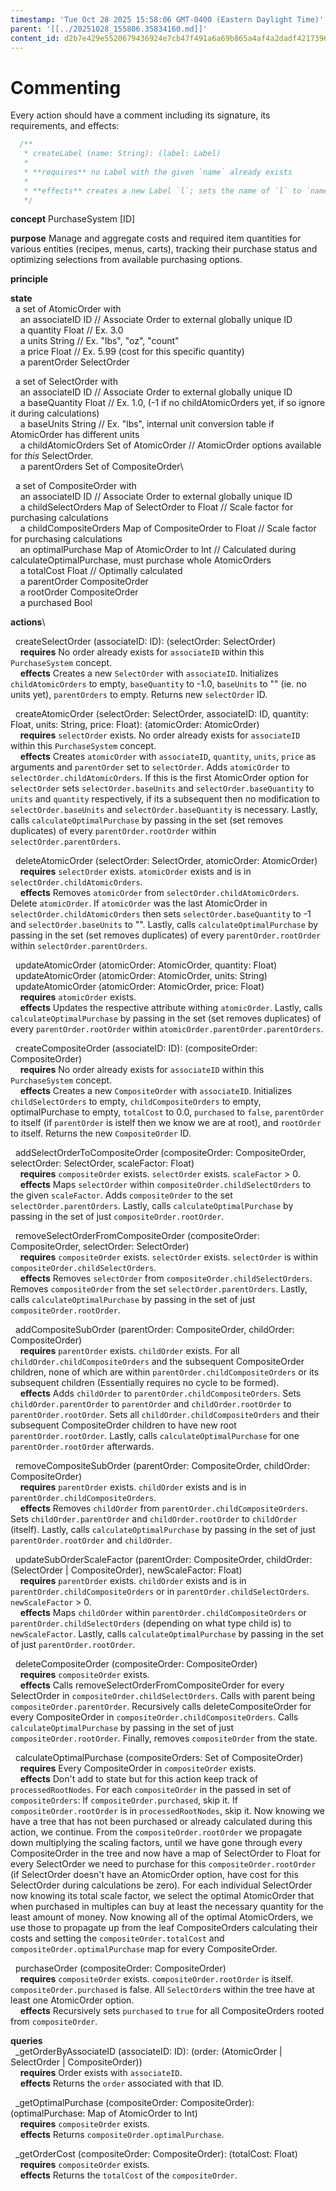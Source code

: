 ```yaml
---
timestamp: 'Tue Oct 28 2025 15:58:06 GMT-0400 (Eastern Daylight Time)'
parent: '[[../20251028_155806.35834160.md]]'
content_id: d2b7e429e5520679436924e7cb47f491a6a69b865a4af4a2dadf421739650dff
---
```


# Commenting

Every action should have a comment including its signature, its requirements, and effects:

```typescript
  /**
   * createLabel (name: String): (label: Label)
   *
   * **requires** no Label with the given `name` already exists
   *
   * **effects** creates a new Label `l`; sets the name of `l` to `name`; returns `l` as `label`
   */
```

**concept** PurchaseSystem \[ID]

**purpose** Manage and aggregate costs and required item quantities for various entities (recipes, menus, carts), tracking their purchase status and optimizing selections from available purchasing options.

**principle**

**state**\
  a set of AtomicOrder with\
    an associateID ID // Associate Order to external globally unique ID\
    a quantity Float // Ex. 3.0\
    a units String // Ex. "lbs", "oz", "count"\
    a price Float // Ex. 5.99 (cost for this specific quantity)\
    a parentOrder SelectOrder

  a set of SelectOrder with\
    an associateID ID // Associate Order to external globally unique ID\
    a baseQuantity Float // Ex. 1.0, (-1 if no childAtomicOrders yet, if so ignore it during calculations)\
    a baseUnits String // Ex. "lbs", internal unit conversion table if AtomicOrder has different units\
    a childAtomicOrders Set of AtomicOrder // AtomicOrder options available for *this* SelectOrder.\
    a parentOrders Set of CompositeOrder\\

  a set of CompositeOrder with\
    an associateID ID // Associate Order to external globally unique ID\
    a childSelectOrders Map of SelectOrder to Float // Scale factor for purchasing calculations\
    a childCompositeOrders Map of CompositeOrder to Float // Scale factor for purchasing calculations\
    an optimalPurchase Map of AtomicOrder to Int // Calculated during calculateOptimalPurchase, must purchase whole AtomicOrders\
    a totalCost Float // Optimally calculated\
    a parentOrder CompositeOrder\
    a rootOrder CompositeOrder\
    a purchased Bool

**actions**\\

  createSelectOrder (associateID: ID): (selectOrder: SelectOrder)\
    **requires** No order already exists for `associateID` within this `PurchaseSystem` concept.\
    **effects** Creates a new `SelectOrder` with `associateID`. Initializes `childAtomicOrders` to empty, `baseQuantity` to -1.0, `baseUnits` to "" (ie. no units yet), `parentOrders` to empty. Returns new `selectOrder` ID.

  createAtomicOrder (selectOrder: SelectOrder, associateID: ID, quantity: Float, units: String, price: Float): (atomicOrder: AtomicOrder)\
    **requires** `selectOrder` exists. No order already exists for `associateID` within this `PurchaseSystem` concept.\
    **effects** Creates `atomicOrder` with `associateID`, `quantity`, `units`, `price` as arguments and `parentOrder` set to `selectOrder`. Adds `atomicOrder` to `selectOrder.childAtomicOrders`. If this is the first AtomicOrder option for `selectOrder` sets `selectOrder.baseUnits` and `selectOrder.baseQuantity` to `units` and `quantity` respectively, if its a subsequent then no modification to `selectOrder.baseUnits` and `selectOrder.baseQuantity` is necessary. Lastly, calls `calculateOptimalPurchase` by passing in the set (set removes duplicates) of every `parentOrder.rootOrder` within `selectOrder.parentOrders`.

  deleteAtomicOrder (selectOrder: SelectOrder, atomicOrder: AtomicOrder)\
    **requires** `selectOrder` exists. `atomicOrder` exists and is in `selectOrder.childAtomicOrders`.\
    **effects** Removes `atomicOrder` from `selectOrder.childAtomicOrders`. Delete `atomicOrder`. If `atomicOrder` was the last AtomicOrder in `selectOrder.childAtomicOrders` then sets `selectOrder.baseQuantity` to -1 and `selectOrder.baseUnits` to "". Lastly, calls `calculateOptimalPurchase` by passing in the set (set removes duplicates) of every `parentOrder.rootOrder` within `selectOrder.parentOrders`.

  updateAtomicOrder (atomicOrder: AtomicOrder, quantity: Float)\
  updateAtomicOrder (atomicOrder: AtomicOrder, units: String)\
  updateAtomicOrder (atomicOrder: AtomicOrder, price: Float)\
    **requires** `atomicOrder` exists.\
    **effects** Updates the respective attribute withing `atomicOrder`. Lastly, calls `calculateOptimalPurchase` by passing in the set (set removes duplicates) of every `parentOrder.rootOrder` within `atomicOrder.parentOrder.parentOrders`.

  createCompositeOrder (associateID: ID): (compositeOrder: CompositeOrder)\
    **requires** No order already exists for `associateID` within this `PurchaseSystem` concept.\
    **effects** Creates a new `CompositeOrder` with `associateID`. Initializes `childSelectOrders` to empty, `childCompositeOrders` to empty, optimalPurchase to empty, `totalCost` to 0.0, `purchased` to `false`, `parentOrder` to itself (if `parentOrder` is istelf then we know we are at root), and `rootOrder` to itself. Returns the new `CompositeOrder` ID.

  addSelectOrderToCompositeOrder (compositeOrder: CompositeOrder, selectOrder: SelectOrder, scaleFactor: Float)\
    **requires** `compositeOrder` exists. `selectOrder` exists. `scaleFactor` > 0.\
    **effects** Maps `selectOrder` within `compositeOrder.childSelectOrders` to the given `scaleFactor`. Adds `compositeOrder` to the set `selectOrder.parentOrders`. Lastly, calls `calculateOptimalPurchase` by passing in the set of just `compositeOrder.rootOrder`.

  removeSelectOrderFromCompositeOrder (compositeOrder: CompositeOrder, selectOrder: SelectOrder)\
    **requires** `compositeOrder` exists. `selectOrder` exists. `selectOrder` is within `compositeOrder.childSelectOrders`.\
    **effects** Removes `selectOrder` from `compositeOrder.childSelectOrders`. Removes `compositeOrder` from the set `selectOrder.parentOrders`. Lastly, calls `calculateOptimalPurchase` by passing in the set of just `compositeOrder.rootOrder`.

  addCompositeSubOrder (parentOrder: CompositeOrder, childOrder: CompositeOrder)\
    **requires** `parentOrder` exists. `childOrder` exists. For all `childOrder.childCompositeOrders` and the subsequent CompositeOrder children, none of which are within `parentOrder.childCompositeOrders` or its subsequent children (Essentially requires no cycle to be formed). \
    **effects** Adds `childOrder` to `parentOrder.childCompositeOrders`. Sets `childOrder.parentOrder` to `parentOrder` and `childOrder.rootOrder` to `parentOrder.rootOrder`. Sets all `childOrder.childCompositeOrders` and their subsequent CompositeOrder children to have new root `parentOrder.rootOrder`. Lastly, calls `calculateOptimalPurchase` for one `parentOrder.rootOrder` afterwards.

  removeCompositeSubOrder (parentOrder: CompositeOrder, childOrder: CompositeOrder)\
    **requires** `parentOrder` exists. `childOrder` exists and is in `parentOrder.childCompositeOrders`.\
    **effects** Removes `childOrder` from `parentOrder.childCompositeOrders`. Sets `childOrder.parentOrder` and `childOrder.rootOrder` to `childOrder` (itself). Lastly, calls `calculateOptimalPurchase` by passing in the set of just `parentOrder.rootOrder` and `childOrder`.

  updateSubOrderScaleFactor (parentOrder: CompositeOrder, childOrder: (SelectOrder | CompositeOrder), newScaleFactor: Float)\
    **requires** `parentOrder` exists. `childOrder` exists and is in `parentOrder.childCompositeOrders` or in `parentOrder.childSelectOrders`. `newScaleFactor` > 0.\
    **effects** Maps `childOrder` within `parentOrder.childCompositeOrders` or `parentOrder.childSelectOrders` (depending on what type child is) to `newScaleFactor`. Lastly, calls `calculateOptimalPurchase` by passing in the set of just `parentOrder.rootOrder`.

  deleteCompositeOrder (compositeOrder: CompositeOrder)\
    **requires** `compositeOrder` exists.\
    **effects** Calls removeSelectOrderFromCompositeOrder for every SelectOrder in `compositeOrder.childSelectOrders`. Calls with parent being `compositeOrder.parentOrder`. Recursively calls deleteCompositeOrder for every CompositeOrder in `compositeOrder.childCompositeOrders`. Calls `calculateOptimalPurchase` by passing in the set of just `compositeOrder.rootOrder`. Finally, removes `compositeOrder` from the state.

  calculateOptimalPurchase (compositeOrders: Set of CompositeOrder)\
    **requires** Every CompositeOrder in `compositeOrder` exists.\
    **effects** Don't add to state but for this action keep track of `processedRootNodes`. For each `compositeOrder` in the passed in set of `compositeOrders`: If `compositeOrder.purchased`, skip it. If `compositeOrder.rootOrder` is in `processedRootNodes`, skip it. Now knowing we have a tree that has not been purchased or already calculated during this action, we continue. From the `compositeOrder.rootOrder` we propagate down multiplying the scaling factors, until we have gone through every CompositeOrder in the tree and now have a map of SelectOrder to Float for every SelectOrder we need to purchase for this `compositeOrder.rootOrder` (if SelectOrder doesn't have an AtomicOrder option, have cost for this SelectOrder during calculations be zero). For each individual SelectOrder now knowing its total scale factor, we select the optimal AtomicOrder that when purchased in multiples can buy at least the necessary quantity for the least amount of money. Now knowing all of the optimal AtomicOrders, we use those to propagate up from the leaf CompositeOrders calculating their costs and setting the `compositeOrder.totalCost` and `compositeOrder.optimalPurchase` map for every CompositeOrder.

  purchaseOrder (compositeOrder: CompositeOrder)\
    **requires** `compositeOrder` exists. `compositeOrder.rootOrder` is itself. `compositeOrder.purchased` is false. All `SelectOrder`s within the tree have at least one AtomicOrder option.\
    **effects** Recursively sets `purchased` to `true` for all CompositeOrders rooted from `compositeOrder`.

**queries**\
  \_getOrderByAssociateID (associateID: ID): (order: (AtomicOrder | SelectOrder | CompositeOrder))\
    **requires** Order exists with `associateID`.\
    **effects** Returns the `order` associated with that ID.

  \_getOptimalPurchase (compositeOrder: CompositeOrder): (optimalPurchase: Map of AtomicOrder to Int)\
    **requires** `compositeOrder` exists.\
    **effects** Returns `compositeOrder.optimalPurchase`.

  \_getOrderCost (compositeOrder: CompositeOrder): (totalCost: Float)\
    **requires** `compositeOrder` exists.\
    **effects** Returns the `totalCost` of the `compositeOrder`.
